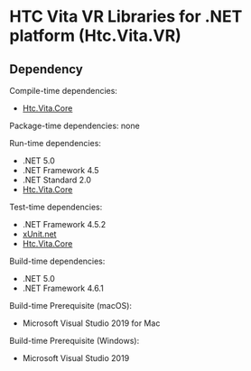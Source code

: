 # HTC Vita VR Libraries for .NET platform (Htc.Vita.VR)

## Dependency

Compile-time dependencies:

* [Htc.Vita.Core](https://www.nuget.org/packages/Htc.Vita.Core/)

Package-time dependencies: none

Run-time dependencies:

* .NET 5.0
* .NET Framework 4.5
* .NET Standard 2.0
* [Htc.Vita.Core](https://www.nuget.org/packages/Htc.Vita.Core/)

Test-time dependencies:

* .NET Framework 4.5.2
* [xUnit.net](https://xunit.net/)
* [Htc.Vita.Core](https://www.nuget.org/packages/Htc.Vita.Core/)

Build-time dependencies:

* .NET 5.0
* .NET Framework 4.6.1

Build-time Prerequisite (macOS):

* Microsoft Visual Studio 2019 for Mac

Build-time Prerequisite (Windows):

* Microsoft Visual Studio 2019
